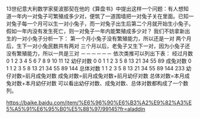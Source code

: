 13世纪意大利数学家斐波那契在他的《算盘书》中提出这样一个问题：有人想知道一年内一对兔子可繁殖成多少对，便筑了一道围墙把一对兔子关在里面。已知一对兔子每一个月可以生一对小兔子，而一对兔子出生后第二个月就开始生小兔子。假如一年内没有发生死亡，则一对兔子一年内能繁殖成多少对？ 我们不妨拿新出生的一对小兔子分析一下： 第一个月小兔子没有繁殖能力，所以还是一对 两个月后，生下一对小兔民数共有两对 三个月以后，老兔子又生下一对，因为小兔子还没有繁殖能力，所以一共是三对 －－－－－－ 依次类推可以列出下表： 经过月数 0 1 2 3 4 5 6 7 8 9 10 11 12 幼仔对数 0 0 1 1 2 3 5 8 13 21 34 55 89 成兔对数 0 1 1 2 3 5 8 13 21 34 55 89 144 总体对数 1 1 2 3 5 8 13 21 34 55 89 144 233 幼仔对数=前月成兔对数 成兔对数=前月成兔对数+前月幼仔对数 总体对数=本月成兔对数+本月幼仔对数 可以看出幼仔对数、成兔对数、总体对数都构成了一个数列。

https://baike.baidu.com/item/%E6%96%90%E6%B3%A2%E9%82%A3%E5%A5%91%E6%95%B0%E5%88%97/99145?fr=aladdin